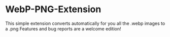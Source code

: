 # WebP-PNG-Extension

This simple extension converts automatically for you all the .webp images to a .png
Features and bug reports are a welcome edition!
